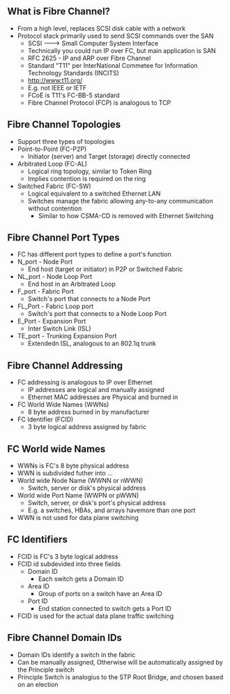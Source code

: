 ## What is Fibre Channel?

* From a high level, replaces SCSI disk cable with a network
* Protocol stack primarily used to send SCSI commands over the SAN
   * SCSI ---> Small Computer System Interface
   * Technically you could run IP over FC, but main application is SAN
   * RFC 2625 - IP and ARP over Fibre Channel
   * Standard "T11" per InterNational Commetee for Information Technology Standards (INCITS)
   * http://www.t11.org/
   * E.g. not IEEE or IETF
   * FCoE is T11's FC-BB-5 standard
   * Fibre Channel Protocol (FCP) is analogous to TCP

## Fibre Channel Topologies

* Support three types of topologies
* Point-to-Point (FC-P2P)
  * Initiator (server) and Target (storage) directly connected
* Arbitrated Loop (FC-AL)
  * Logical ring topology, similar to Token Ring
  * Implies contention is required on the ring
* Switched Fabric (FC-SW)
  * Logical equivalent to a switched Ethernet LAN
  * Switches manage the fabric allowing any-to-any communication without contention
    * Similar to how CSMA-CD is removed with Ethernet Switching

## Fibre Channel Port Types

* FC has different port types to define a port's function
* N_port - Node Port
  * End host (target or initiator) in P2P or Switched Fabric
* NL_port - Node Loop Port
  * End host in an Arbitrated Loop
* F_port - Fabric Port
  * Switch's port that connects to a Node Port
* FL_Port - Fabric Loop port
  * Switch's port that connects to a Node Loop Port
* E_Port - Expansion Port
  * Inter Switch Link (ISL)
* TE_port - Trunking Expansion Port
  * Extendedn ISL, analogous to an 802.1q trunk


## Fibre Channel Addressing

* FC addressing is analogous to IP over Ethernet
  * IP addresses are logical and manually assigned
  * Ethernet MAC addresses are Physical and burned in
* FC World Wide Names (WWNs)
  * 8 byte address burned in by manufacturer
* FC Identifier (FCID)
  * 3 byte logical address assigned by fabric

## FC World wide Names

* WWNs is FC's 8 byte physical address
* WWN is subdivided futher into ...
* World wide Node Name (WWNN or nWWN)
  * Switch, server or disk's physical address
* World wide Port Name (WWPN or pWWN)
  * Switch, server, or disk's port's physical address
  * E.g. a switches, HBAs, and arrays havemore than one port
* WWN is not used for data plane switching

## FC Identifiers

* FCID is FC's 3 byte logical address
* FCID id subdevided into three fields
  * Domain ID
     * Each switch gets a Domain ID
  * Area ID
     * Group of ports on a switch have an Area ID
  * Port ID
     * End station connected to switch gets a Port ID
* FCID is used for the actual data plane traffic switching

## Fibre Channel Domain IDs

* Domain IDs identify a switch in the fabric
* Can be manually assigned, Otherwise will be automatically assigned by the Principle switch
* Principle Switch is analogius to the STP Root Bridge, and chosen based on an election
